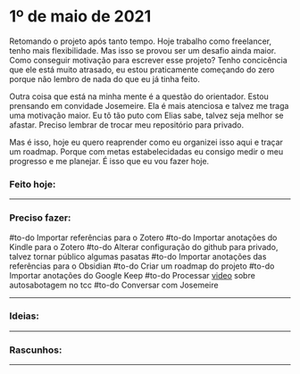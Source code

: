 # 1º de maio de 2021

Retomando o projeto após tanto tempo. Hoje trabalho como freelancer, tenho mais flexibilidade. Mas isso se provou ser um desafio ainda maior. Como conseguir motivação para escrever esse projeto? Tenho concicência que ele está muito atrasado, eu estou praticamente começando do zero porque não lembro de nada do que eu já tinha feito.

Outra coisa que está na minha mente é a questão do orientador. Estou prensando em convidade Josemeire. Ela é mais atenciosa e talvez me traga uma motivação maior. Eu tô tão puto com Elias sabe, talvez seja melhor se afastar. Preciso lembrar de trocar meu repositório para privado.

Mas é isso, hoje eu quero reaprender como eu organizei isso aqui e traçar um roadmap. Porque com metas estabelecidadas eu consigo medir o meu progresso e me planejar. É isso que eu vou fazer hoje.


### Feito hoje:

---

### Preciso fazer:
#to-do  Importar referências para o Zotero
#to-do  Importar anotações do Kindle para o Zotero
#to-do  Alterar configuração do github para privado, talvez tornar público algumas pasatas
#to-do  Importar anotações das referências para o Obsidian
#to-do  Criar um roadmap do projeto
#to-do  Importar anotações do Google Keep
#to-do  Processar [video](https://youtu.be/7kiP_Ruofu8) sobre autosabotagem no tcc
#to-do  Conversar com Josemeire

---

### Ideias:


---

### Rascunhos:


---